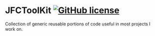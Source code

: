 # JFCToolKit [![GitHub license](https://img.shields.io/badge/license-MIT-lightgrey.svg)](https://raw.githubusercontent.com/jeffreyfultonca/JFCToolKit/master/LICENSE.md)
Collection of generic reusable portions of code useful in most projects I work on.
